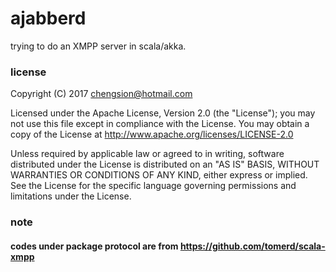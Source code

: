 # ajabberd

trying to do an XMPP server in scala/akka.


### license

Copyright (C) 2017 chengsion@hotmail.com

Licensed under the Apache License, Version 2.0 (the "License");
you may not use this file except in compliance with the License.
You may obtain a copy of the License at http://www.apache.org/licenses/LICENSE-2.0

Unless required by applicable law or agreed to in writing, software
distributed under the License is distributed on an "AS IS" BASIS,
WITHOUT WARRANTIES OR CONDITIONS OF ANY KIND, either express or implied.
See the License for the specific language governing permissions and
limitations under the License.

### note
####  codes under package protocol are from https://github.com/tomerd/scala-xmpp